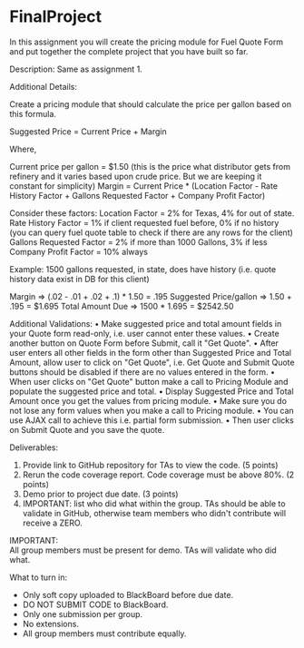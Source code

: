 # FinalProject
In this assignment you will create the pricing module for Fuel Quote Form and put together the complete project that you have built so far.

Description:
Same as assignment 1.

Additional Details:

Create a pricing module that should calculate the price per gallon based on this formula.

Suggested Price = Current Price + Margin

Where,

Current price per gallon = $1.50 (this is the price what distributor gets from refinery and it varies based upon crude price. But we are keeping it constant for simplicity)
Margin =  Current Price * (Location Factor - Rate History Factor + Gallons Requested Factor + Company Profit Factor)

Consider these factors:
Location Factor = 2% for Texas, 4% for out of state.
Rate History Factor = 1% if client requested fuel before, 0% if no history (you can query fuel quote table to check if there are any rows for the client)
Gallons Requested Factor = 2% if more than 1000 Gallons, 3% if less
Company Profit Factor = 10% always

Example:
1500 gallons requested, in state, does have history (i.e. quote history data exist in DB for this client)

Margin => (.02 - .01 + .02 + .1) * 1.50 = .195
Suggested Price/gallon => 1.50 + .195 = $1.695
Total Amount Due => 1500 * 1.695 = $2542.50

Additional Validations:
• Make suggested price and total amount fields in your Quote form read-only, i.e. user cannot enter these values.
• Create another button on Quote Form before Submit, call it "Get Quote".
• After user enters all other fields in the form other than Suggested Price and Total Amount, allow user to click on "Get Quote", i.e. Get Quote and Submit Quote buttons should be disabled if there are no values entered in the form. 
• When user clicks on "Get Quote" button make a call to Pricing Module and populate the suggested price and total. 
• Display Suggested Price and Total Amount once you get the values from pricing module. 
• Make sure you do not lose any form values when you make a call to Pricing module.
• You can use AJAX call to achieve this i.e.  partial form submission. 
• Then user clicks on Submit Quote and you save the quote.

Deliverables:

1. Provide link to GitHub repository for TAs to view the code. (5 points)
2. Rerun the code coverage report. Code coverage must be above 80%. (2 points)
3. Demo prior to project due date. (3 points)
4. IMPORTANT: list who did what within the group. TAs should be able to validate in GitHub, otherwise team members who didn't contribute will receive a ZERO.


IMPORTANT:  
All group members must be present for demo. TAs will validate who did what.

What to turn in: 
- Only soft copy uploaded to BlackBoard before due date. 
- DO NOT SUBMIT CODE to BlackBoard. 
- Only one submission per group.
- No extensions.
- All group members must contribute equally.
